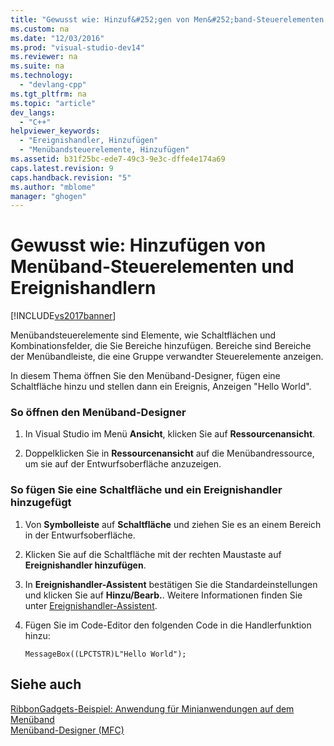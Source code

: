 ```yaml
---
title: "Gewusst wie: Hinzuf&#252;gen von Men&#252;band-Steuerelementen und Ereignishandlern"
ms.custom: na
ms.date: "12/03/2016"
ms.prod: "visual-studio-dev14"
ms.reviewer: na
ms.suite: na
ms.technology: 
  - "devlang-cpp"
ms.tgt_pltfrm: na
ms.topic: "article"
dev_langs: 
  - "C++"
helpviewer_keywords: 
  - "Ereignishandler, Hinzufügen"
  - "Menübandsteuerelemente, Hinzufügen"
ms.assetid: b31f25bc-ede7-49c3-9e3c-dffe4e174a69
caps.latest.revision: 9
caps.handback.revision: "5"
ms.author: "mblome"
manager: "ghogen"
---
```

# Gewusst wie: Hinzuf&#252;gen von Men&#252;band-Steuerelementen und Ereignishandlern
[!INCLUDE[vs2017banner](../assembler/inline/includes/vs2017banner.md)]

Menübandsteuerelemente sind Elemente, wie Schaltflächen und Kombinationsfelder, die Sie Bereiche hinzufügen.  Bereiche sind Bereiche der Menübandleiste, die eine Gruppe verwandter Steuerelemente anzeigen.  
  
 In diesem Thema öffnen Sie den Menüband\-Designer, fügen eine Schaltfläche hinzu und stellen dann ein Ereignis, Anzeigen "Hello World".  
  
### So öffnen den Menüband\-Designer  
  
1.  In Visual Studio im Menü **Ansicht**, klicken Sie auf **Ressourcenansicht**.  
  
2.  Doppelklicken Sie in **Ressourcenansicht** auf die Menübandressource, um sie auf der Entwurfsoberfläche anzuzeigen.  
  
### So fügen Sie eine Schaltfläche und ein Ereignishandler hinzugefügt  
  
1.  Von **Symbolleiste** auf **Schaltfläche** und ziehen Sie es an einem Bereich in der Entwurfsoberfläche.  
  
2.  Klicken Sie auf die Schaltfläche mit der rechten Maustaste auf  **Ereignishandler hinzufügen**.  
  
3.  In **Ereignishandler\-Assistent** bestätigen Sie die Standardeinstellungen und klicken Sie auf **Hinzu\/Bearb.**.  Weitere Informationen finden Sie unter [Ereignishandler\-Assistent](../ide/event-handler-wizard.md).  
  
4.  Fügen Sie im Code\-Editor den folgenden Code in die Handlerfunktion hinzu:  
  
    ```  
    MessageBox((LPCTSTR)L"Hello World");  
    ```  
  
## Siehe auch  
 [RibbonGadgets\-Beispiel: Anwendung für Minianwendungen auf dem Menüband](../top/visual-cpp-samples.md)   
 [Menüband\-Designer \(MFC\)](../mfc/ribbon-designer-mfc.md)